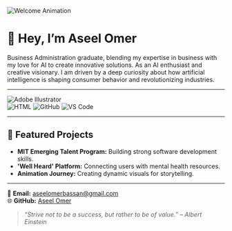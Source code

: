 ![Welcome Animation](https://i.giphy.com/media/v1.Y2lkPTc5MGI3NjExeGFib3Fjc282ajF6cHRpMzU5ZnhmMGUxbzZoaTZ3cXgxeDNubmlkdiZlcD12MV9pbnRlcm5hbF9naWZfYnlfaWQmY3Q9Zw/xUA7aXVM5862E2XRXq/giphy.gif)

# <span class="wave-hand">👋</span> Hey, I’m Aseel Omer

Business Administration graduate, blending my expertise in business with my love for AI to create innovative solutions. As an AI enthusiast and creative visionary. I am driven by a deep curiosity about how artificial intelligence is shaping consumer behavior and revolutionizing industries.

---
![Adobe Illustrator](https://img.shields.io/badge/Adobe%20Illustrator-FF9A00?style=for-the-badge&logo=adobeillustrator&logoColor=white)  
![HTML](https://img.shields.io/badge/HTML-E34F26?style=for-the-badge&logo=html5&logoColor=white)
![GitHub](https://img.shields.io/badge/GitHub-181717?style=for-the-badge&logo=github&logoColor=white)
![VS Code](https://img.shields.io/badge/VS%20Code-007ACC?style=for-the-badge&logo=visualstudiocode&logoColor=white)

---

## 🌟 **Featured Projects**  

- **MIT Emerging Talent Program:** Building strong software development skills.
- **'Well Heard' Platform:** Connecting users with mental health resources.  
- **Animation Journey:** Creating dynamic visuals for storytelling.  

---

📧 **Email:** [aseelomerbassan@gmail.com](mailto:aseelomerbassan@gmail.com)  
🌐 **GitHub:** [Aseel Omer](<https://github.com/aseelomer>)  
> _“Strive not to be a success, but rather to be of value.” – Albert Einstein_
